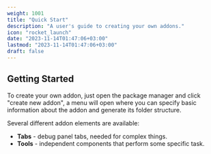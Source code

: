 ```yaml
---
weight: 1001
title: "Quick Start"
description: "A user's guide to creating your own addons."
icon: "rocket_launch"
date: "2023-11-14T01:47:06+03:00"
lastmod: "2023-11-14T01:47:06+03:00"
draft: false
---
```


## Getting Started

To create your own addon, just open the package manager and click "create new addon", a menu will open where you can specify basic information about the addon and generate its folder structure.

Several different addon elements are available:
- **Tabs** - debug panel tabs, needed for complex things.
- **Tools** - independent components that perform some specific task.